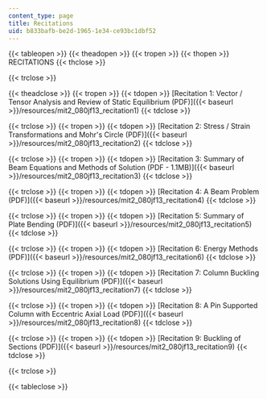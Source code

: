 ```yaml
---
content_type: page
title: Recitations
uid: b833bafb-be2d-1965-1e34-ce93bc1dbf52
---
```


{{< tableopen >}}
{{< theadopen >}}
{{< tropen >}}
{{< thopen >}}
RECITATIONS
{{< thclose >}}

{{< trclose >}}

{{< theadclose >}}
{{< tropen >}}
{{< tdopen >}}
[Recitation 1: Vector / Tensor Analysis and Review of Static Equilibrium (PDF)]({{< baseurl >}}/resources/mit2_080jf13_recitation1)
{{< tdclose >}}

{{< trclose >}}
{{< tropen >}}
{{< tdopen >}}
[Recitation 2: Stress / Strain Transformations and Mohr's Circle (PDF)]({{< baseurl >}}/resources/mit2_080jf13_recitation2)
{{< tdclose >}}

{{< trclose >}}
{{< tropen >}}
{{< tdopen >}}
[Recitation 3: Summary of Beam Equations and Methods of Solution (PDF - 1.1MB)]({{< baseurl >}}/resources/mit2_080jf13_recitation3)
{{< tdclose >}}

{{< trclose >}}
{{< tropen >}}
{{< tdopen >}}
[Recitation 4: A Beam Problem (PDF)]({{< baseurl >}}/resources/mit2_080jf13_recitation4)
{{< tdclose >}}

{{< trclose >}}
{{< tropen >}}
{{< tdopen >}}
[Recitation 5: Summary of Plate Bending (PDF)]({{< baseurl >}}/resources/mit2_080jf13_recitation5)
{{< tdclose >}}

{{< trclose >}}
{{< tropen >}}
{{< tdopen >}}
[Recitation 6: Energy Methods (PDF)]({{< baseurl >}}/resources/mit2_080jf13_recitation6)
{{< tdclose >}}

{{< trclose >}}
{{< tropen >}}
{{< tdopen >}}
[Recitation 7: Column Buckling Solutions Using Equilibrium (PDF)]({{< baseurl >}}/resources/mit2_080jf13_recitation7)
{{< tdclose >}}

{{< trclose >}}
{{< tropen >}}
{{< tdopen >}}
[Recitation 8: A Pin Supported Column with Eccentric Axial Load (PDF)]({{< baseurl >}}/resources/mit2_080jf13_recitation8)
{{< tdclose >}}

{{< trclose >}}
{{< tropen >}}
{{< tdopen >}}
[Recitation 9: Buckling of Sections (PDF)]({{< baseurl >}}/resources/mit2_080jf13_recitation9)
{{< tdclose >}}

{{< trclose >}}

{{< tableclose >}}